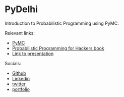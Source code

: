 # PyDelhi
Introduction to Probabilistic Programming using PyMC.

Relevant links:
- [PyMC](https://github.com/pymc-devs/pymc)
- [Probabilistic Programming for Hackers book](https://github.com/CamDavidsonPilon/Probabilistic-Programming-and-Bayesian-Methods-for-Hackers)
- [Link to presentation](https://docs.google.com/presentation/d/1xVxOOP0FoAsC0eW6fBo7F-9tVroh4H22r__BcUFEYpg/edit?usp=sharing)



Socials:
- [Github](https://github.com/5hv5hvnk)
- [Linkedin](www.linkedin.com/in/5hv5hvnk)
- [twitter](https://twitter.com/5hv5hvnk)
- [portfolio](https://5hv5hvnk.github.io/)
